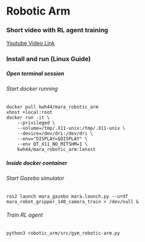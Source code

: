 # Robotic Arm

### Short video with RL agent training
[Youtube Video Link](https://youtu.be/p1741WDXQwM)
### Install and run (Linux Guide)
##### Open terminal session
###### Start docker running
```shell script
docker pull kwh44/mara_robotic_arm
xhost +local:root
docker run -it \
    --privileged \
    --volume=/tmp/.X11-unix:/tmp/.X11-unix \
    --device=/dev/dri:/dev/dri \
    --env="DISPLAY=$DISPLAY" \
    --env QT_X11_NO_MITSHM=1 \
    kwh44/mara_robotic_arm:latest
```
##### Inside docker container
###### Start Gazebo simulator
```shell script
ros2 launch mara_gazebo mara.launch.py --urdf mara_robot_gripper_140_camera_train > /dev/null &
```
###### Train RL agent
```shell script
python3 robotic_arm/src/gym_robotic-arm.py 
```